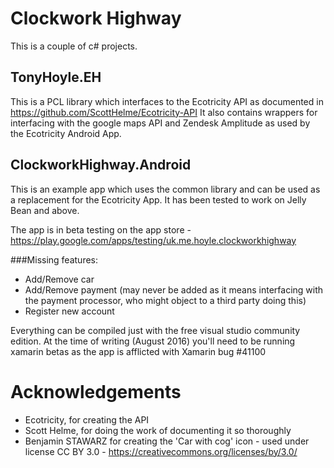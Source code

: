 # Clockwork Highway
This is a couple of c# projects.

## TonyHoyle.EH
This is a PCL library which interfaces to the Ecotricity API as documented in https://github.com/ScottHelme/Ecotricity-API
It also contains wrappers for interfacing with the google maps API and Zendesk Amplitude as used by the Ecotricity Android App.

## ClockworkHighway.Android

This is an example app which uses the common library and can be used as a replacement for the Ecotricity App.  It has been tested to work on Jelly Bean and above.

The app is in beta testing on the app store - https://play.google.com/apps/testing/uk.me.hoyle.clockworkhighway

###Missing features:
* Add/Remove car
* Add/Remove payment (may never be added as it means interfacing with the payment processor, who might object to a third party doing this)
* Register new account

Everything can be compiled just with the free visual studio community edition.  At the time of writing (August 2016) you'll need to be running xamarin betas as the app is afflicted with Xamarin bug #41100


# Acknowledgements

* Ecotricity, for creating the API
* Scott Helme, for doing the work of documenting it so thoroughly
* Benjamin STAWARZ for creating the 'Car with cog' icon - used under license CC BY 3.0 - https://creativecommons.org/licenses/by/3.0/
